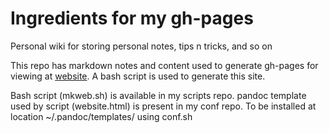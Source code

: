 Ingredients for my gh-pages
===========================

Personal wiki for storing personal notes, tips n tricks, and so on

This repo has markdown notes and content used to generate gh-pages for viewing
at [website](http://rkks.github.io). A bash script is used to generate this site.

Bash script (mkweb.sh) is available in my scripts repo. pandoc template used by
script (website.html) is present in my conf repo. To be installed at location
~/.pandoc/templates/ using conf.sh

